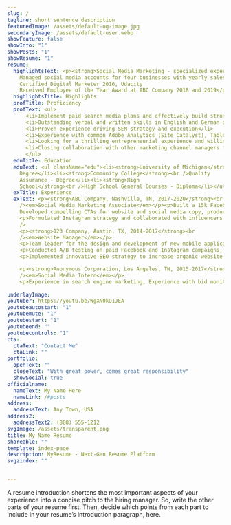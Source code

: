 ```yaml
---
slug: /
tagline: short sentence description
featuredImage: /assets/default-og-image.jpg
secondaryImage: /assets/default-user.webp
showFeature: false
showInfo: "1"
showPosts: "1"
showResume: "1"
resume:
  highlightsText: <p><strong>Social Media Marketing - specialized experience leading PPC and SEO marketing strategies.</strong></p><p>An MBA with 5 years of experience developing and managing marketing campaigns and specialized working knowledge of Google Analytics and AdWords, seeks the role of Social Media Marketing Manager with XYZ Inc. to implement successful digital marketing campaigns and provide exceptional thought leadership.</p><p>Three years of specialized experience leading PPC and SEO marketing strategies
    Managed social media accounts for four businesses with yearly sales over $500,000
    Certified Digital Marketer 2016, Udacity
    Received Employee of the Year Award at ABC Company 2018 and 2019</p>
  highlightsTitle: Highlights
  profTitle: Proficiency
  profText: <ul>
      <li>Implement paid search media plans and effectively build strong relationships with internal and external (vendor) teams</li>
      <li>Outstanding verbal and written skills in English and German or Spanish or French</li>
      <li>Proven experience driving SEM strategy and execution</li>
      <li>Experience with common Adobe Analytics (Site Catalyst), Tableau, Adobe Experience Cloud and marketing data warehouse platforms</li>
      <li>Looking for a thrilling entrepreneurial experience and willing to learn in a fast-moving environment</li>
      <li>Closing collaboration with other marketing channel managers for smooth 360 experiences</li>
      </ul>
  eduTitle: Education
  eduText: <ul className="edu"><li><strong>University of Michigan</strong><br />Business -
    Degree</li><li><strong>Community College</strong><br />Quality
    Assurance - Degree</li><li><strong>High
    School</strong><br />High School General Courses - Diploma</li></ul>
  exTitle: Experience
  exText: <p><strong>ABC Company, Nashville, TN, 2017-2020</strong><br
    /><em>Social Media Marketing Associate</em></p><p>Built a 15k Facebook following and 20k Instagram following for new startup, increasing leads by 160%
    Developed compelling CTAs for website and social media copy, producing a 60% increase in sales<p>
    <p>Formulated Instagram strategy and collaborated with influencers in our market to promote top-selling products, resulting in $200,000 net sales in three months</p><br
    />
    <p><strong>123 Company, Austin, TX, 2014-2017</strong><br
    /><em>Website Manager</em></p>
    <p>Team leader for the design and development of new mobile application</p>
    <p>Conducted A/B testing on paid Facebook and Instagram campaigns, resulting in a boost in conversion from 70% to 90%.</p>
    <p>Implemented innovative SEO strategy to increase organic website traffic 200% in five months</p>

    <p><strong>Anonymous Corporation, Los Angeles, TN, 2015-2017</strong><br
    /><em>Social Media Intern</em></p>
    <p>Experience in search engine marketing, Experience with bid monitoring and adjustment of search media campaigns across multiple sites</p>
    
underlayImage: 
youtuber: https://youtu.be/WgXN0kO1JEA
youtubeautostart: "1"
youtubemute: "1"
youtubestart: "1"
youtubeend: ""
youtubecontrols: "1"
cta:
  ctaText: "Contact Me"
  ctaLink: ""
portfolio:
  openText: ""
  closeText: "With great power, comes great responsibility"
  showSocial: true
officialname:
  nameText: My Name Here
  nameLink: /#posts
address:
  addressText: Any Town, USA
address2:
  addressText2: (888) 555-1212
svgImage: /assets/transparent.png
title: My Name Resume
shareable: ""
template: index-page
description: MyResume - Next-Gen Resume Platform
svgzindex: ""


---
```

A resume introduction shortens the most important aspects of your experience into a concise pitch to the hiring manager. So, write the other parts of your resume first. Then, decide which points from each part to include in your resume’s introduction paragraph, here.

<!-- <blockquote style=" text-align: left; border-radius: 12px;font-size: clamp(1.5rem, 1.4vw, 2.8rem); "><div style="padding: 2rem 10% 0px;">A plain text resume, also known as an ASCII resume, is a resume written in a plain text file format (.txt). This means it has no special formatting like colors, special lines or multiple columns.</div><div class="logofirst" style="text-align: right; margin: 2rem 30% 0px 0px; filter: none;"></div></blockquote> -->

<!-- /assets/samples/blue-edges.png -->

<!-- https://youtu.be/2_Noj7lS-tM -->